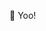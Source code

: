  👋 Yoo! 


<!---
YaseiSensei/YaseiSensei is a ✨ special ✨ repository because its `README.md` (this file) appears on your GitHub profile.
You can click the Preview link to take a look at your changes.
--->
